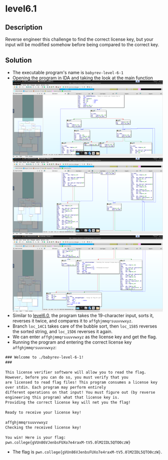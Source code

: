 # level6.1
## Description
Reverse engineer this challenge to find the correct license key, but your input will be modified somehow before being compared to the correct key.
## Solution
- The executable program's name is `babyrev-level-6-1`
- Opening the program in IDA and taking the look at the main function ![1](Screenshots/6-1_1.png) ![2](Screenshots/6-1_2.png) ![3](Screenshots/6-1_3.png)
- Similar to [level6.0](./level6.0.md), the program takes the 19-character input, sorts it, reverses it twice, and compares it to `affghjmmqrsuuvvwxyz`.
- Branch `loc_14C1` takes care of the bubble sort, then `loc_1585` reverses the sorted string, and `loc_15D6` reverses it again.
- We can enter `affghjmmqrsuuvvwxyz` as the license key and get the flag.
- Running the program and entering the correct license key `affghjmmqrsuuvvwxyz`:
```###
### Welcome to ./babyrev-level-6-1!
###

This license verifier software will allow you to read the flag. However, before you can do so, you must verify that you
are licensed to read flag files! This program consumes a license key over stdin. Each program may perform entirely
different operations on that input! You must figure out (by reverse engineering this program) what that license key is.
Providing the correct license key will net you the flag!

Ready to receive your license key!

affghjmmqrsuuvvwxyz
Checking the received license key!

You win! Here is your flag:
pwn.college{gVUn86VJenbsFUXo7e4raxM-tV5.0lM2IDL5QTO0czW}
```
- The flag is `pwn.college{gVUn86VJenbsFUXo7e4raxM-tV5.0lM2IDL5QTO0czW}`.